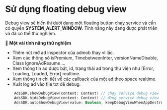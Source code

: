 # Sử dụng floating debug view 

Debug view sẽ hiển thị dưới dạng một floating button chạy service và cần có quyền **SYSTEM_ALERT_WINDOW**. Tính năng này đang được phát triển và đã có thể thử nghiệm.

📌 **Một vài tính năng thử nghiệm**

- Thêm nút mở ad inspector của admob thay vì lắc.
- Xem các thông số isPremium, TimebetweenInter, versionNameDisable, Class IgnoreAdResume ...
- Xem thông tin ad được bật, id, trạng thái ad trong thư viện như [Error, Loading, Loaded, Error] realtime.
- Xem thông tin chi tiết về các callback của một ad theo space realtime.
- Xuất log ad vào file txt để debug.

```kotlin
    AdsSDK.showDebugView(context: Context) // chạy service debug view
    AdsSDK.hideDebugView(context: Context) // dừng service debug view
    AdsSDK.autoShowDebugView(value: Boolean, keepDebugViewWhenAppDestroy: Boolean): AdsSDK // tự động hiển thị khi app chạy
```
